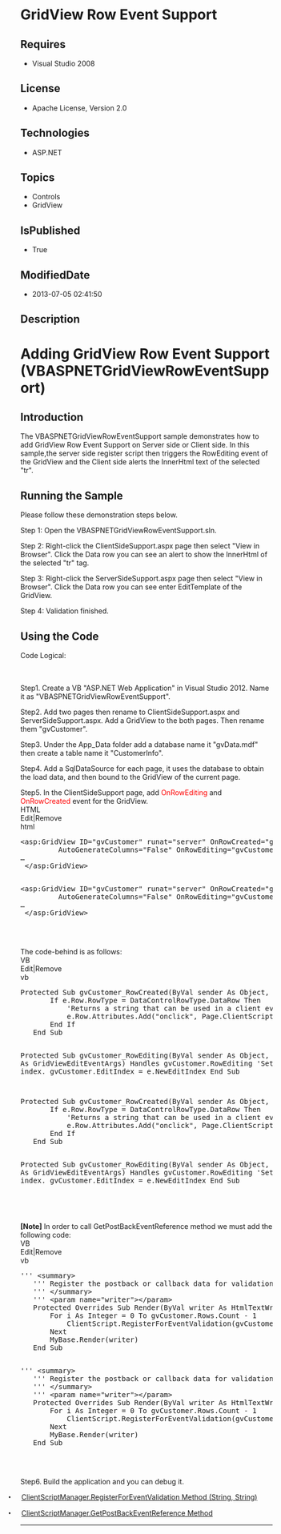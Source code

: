 # GridView Row Event Support
## Requires
* Visual Studio 2008
## License
* Apache License, Version 2.0
## Technologies
* ASP.NET
## Topics
* Controls
* GridView
## IsPublished
* True
## ModifiedDate
* 2013-07-05 02:41:50
## Description

<h1>Adding GridView Row Event Support (<span style="">VBASPNETGridViewRowEventSupport</span>)</h1>
<h2>Introduction </h2>
<p class="MsoNormal" style="margin-bottom:0in; margin-bottom:.0001pt; line-height:normal; text-autospace:none">
<span style="">The VBASPNETGridViewRowEventSupport sample demonstrates how to add GridView Row Event Support on Server side or Client side. In this sample,the server side register script then triggers the RowEditing event of the GridView and the Client side
 alerts the InnerHtml text of the selected &quot;tr&quot;. </span></p>
<h2>Running the Sample</h2>
<p class="MsoNormal"><span style="">Please follow these demonstration steps below.
</span></p>
<p class="MsoNormal" style="margin-bottom:0in; margin-bottom:.0001pt; line-height:normal; text-autospace:none">
<span style="">Step 1: Open the VBASPNETGridViewRowEventSupport.sln. </span></p>
<p class="MsoNormal" style="margin-bottom:0in; margin-bottom:.0001pt; line-height:normal; text-autospace:none">
<span style=""></span></p>
<p class="MsoNormal" style="margin-bottom:0in; margin-bottom:.0001pt; line-height:normal; text-autospace:none">
<span style="">Step 2: Right-click the ClientSideSupport.aspx page then select &quot;View in Browser&quot;. Click the Data row you can see an alert to show the
<span style="">InnerHtml of the selected &quot;tr&quot; tag.</span> </span></p>
<p class="MsoNormal" style="margin-bottom:0in; margin-bottom:.0001pt; line-height:normal; text-autospace:none">
<span style=""></span></p>
<p class="MsoNormal" style="margin-bottom:0in; margin-bottom:.0001pt; line-height:normal; text-autospace:none">
<span style="">Step 3: Right-click the ServerSideSupport.aspx page then select &quot;View in Browser&quot;. Click the Data row you can see enter EditTemplate of the GridView<span style="">.</span>
</span></p>
<p class="MsoNormal" style="margin-bottom:0in; margin-bottom:.0001pt; line-height:normal; text-autospace:none">
<span style=""></span></p>
<p class="MsoNormal" style="margin-bottom:0in; margin-bottom:.0001pt; line-height:normal; text-autospace:none">
<span style="">Step 4: Validation finished.</span><span style="font-size:9.5pt; font-family:Consolas">
</span></p>
<h2>Using the Code</h2>
<p class="MsoNormal" style=""><span style="">Code Logical: <span style="">&nbsp;&nbsp;&nbsp;&nbsp;&nbsp;&nbsp;&nbsp;&nbsp;&nbsp;&nbsp;&nbsp;&nbsp;&nbsp;&nbsp;&nbsp;&nbsp;&nbsp;&nbsp;&nbsp;&nbsp;&nbsp;&nbsp;&nbsp;&nbsp;&nbsp;&nbsp;&nbsp;&nbsp;&nbsp;&nbsp;&nbsp;&nbsp;&nbsp;&nbsp;&nbsp;&nbsp;&nbsp;&nbsp;&nbsp;&nbsp;&nbsp;&nbsp;&nbsp;&nbsp;&nbsp;&nbsp;&nbsp;&nbsp;&nbsp;&nbsp;&nbsp;&nbsp;&nbsp;&nbsp;&nbsp;&nbsp;&nbsp;&nbsp;&nbsp;&nbsp;&nbsp;&nbsp;&nbsp;&nbsp;&nbsp;&nbsp;&nbsp;&nbsp;&nbsp;&nbsp;&nbsp;&nbsp;&nbsp;&nbsp;&nbsp;&nbsp;&nbsp;&nbsp;&nbsp;&nbsp;&nbsp;&nbsp;&nbsp;&nbsp;&nbsp;&nbsp;&nbsp;&nbsp;&nbsp;&nbsp;&nbsp;&nbsp;&nbsp;&nbsp;&nbsp;&nbsp;&nbsp;&nbsp;&nbsp;&nbsp;&nbsp;&nbsp;&nbsp;&nbsp;&nbsp;&nbsp;&nbsp;&nbsp;&nbsp;&nbsp;&nbsp;&nbsp;&nbsp;&nbsp;&nbsp;&nbsp;&nbsp;&nbsp;&nbsp;&nbsp;&nbsp;&nbsp;&nbsp;&nbsp;&nbsp;&nbsp;&nbsp;&nbsp;&nbsp;&nbsp;&nbsp;&nbsp;&nbsp;&nbsp;&nbsp;&nbsp;&nbsp;&nbsp;&nbsp;&nbsp;&nbsp;&nbsp;&nbsp;&nbsp;&nbsp;&nbsp;&nbsp;&nbsp;&nbsp;&nbsp;&nbsp;&nbsp;&nbsp;&nbsp;&nbsp;&nbsp;&nbsp;&nbsp;&nbsp;&nbsp;&nbsp;&nbsp;&nbsp;&nbsp;&nbsp;&nbsp;&nbsp;&nbsp;&nbsp;&nbsp;&nbsp;&nbsp;&nbsp;&nbsp;&nbsp;&nbsp;&nbsp;&nbsp;&nbsp;&nbsp;&nbsp;&nbsp;&nbsp;&nbsp;&nbsp;&nbsp;&nbsp;&nbsp;&nbsp;&nbsp;&nbsp;&nbsp;&nbsp;&nbsp;&nbsp;&nbsp;&nbsp;&nbsp;&nbsp;&nbsp;&nbsp;&nbsp;&nbsp;&nbsp;&nbsp;&nbsp;&nbsp;&nbsp;&nbsp;&nbsp;&nbsp;&nbsp;&nbsp;&nbsp;&nbsp;&nbsp;&nbsp;&nbsp;&nbsp;&nbsp;&nbsp;
</span></span></p>
<p class="MsoNormal" style="margin-bottom:0in; margin-bottom:.0001pt; line-height:normal; text-autospace:none">
<span style="">Step1. Create a VB &quot;ASP.NET Web Application&quot; in Visual Studio 2012. Name it as &quot;VBASPNETGridViewRowEventSupport&quot;.
</span></p>
<p class="MsoNormal" style="margin-bottom:0in; margin-bottom:.0001pt; line-height:normal; text-autospace:none">
<span style=""></span></p>
<p class="MsoNormal" style="margin-bottom:0in; margin-bottom:.0001pt; line-height:normal; text-autospace:none">
<span style="">Step2. Add two pages then rename to ClientSideSupport.aspx and ServerSideSupport.aspx. Add a GridView to the both pages. Then rename them &quot;<span style="">gvCustomer</span>&quot;.
</span></p>
<p class="MsoNormal" style="margin-bottom:0in; margin-bottom:.0001pt; line-height:normal; text-autospace:none">
<span style=""></span></p>
<p class="MsoNormal" style="margin-bottom:0in; margin-bottom:.0001pt; line-height:normal; text-autospace:none">
<span style="">Step3. Under the App_Data folder add a database name it &quot;gvData.mdf&quot; then create a table name it &quot;CustomerInfo&quot;.
</span></p>
<p class="MsoNormal" style="margin-bottom:0in; margin-bottom:.0001pt; line-height:normal; text-autospace:none">
<span style=""></span></p>
<p class="MsoNormal" style="margin-bottom:0in; margin-bottom:.0001pt; line-height:normal; text-autospace:none">
<span style="">Step4. Add a SqlDataSource for each page, it uses the database to obtain the load data, and then bound to the GridView of the current page.
</span></p>
<p class="MsoNormal" style="margin-bottom:0in; margin-bottom:.0001pt; line-height:normal; text-autospace:none">
<span style="font-size:9.5pt; font-family:Consolas"></span></p>
<p class="MsoNormal" style="margin-bottom:0in; margin-bottom:.0001pt; line-height:normal; text-autospace:none">
<span style="">Step5. In the ClientSideSupport page, add <span style="color:red">
OnRowEditing</span> and <span style="color:red">OnRowCreated</span> event for the GridView</span><span style="">.</span><span style="">
</span></p>
<div class="scriptcode">
<div class="pluginEditHolder" pluginCommand="mceScriptCode">
<div class="title"><span>HTML</span></div>
<div class="pluginLinkHolder"><span class="pluginEditHolderLink">Edit</span>|<span class="pluginRemoveHolderLink">Remove</span>
</div>
<span class="hidden">html</span>
<pre class="hidden">
&lt;asp:GridView ID=&quot;gvCustomer&quot; runat=&quot;server&quot; OnRowCreated=&quot;gvCustomer_RowCreated&quot;
         AutoGenerateColumns=&quot;False&quot; OnRowEditing=&quot;gvCustomer_RowEditing&quot; DataSourceID=&quot;SqlDataSource1&quot;&gt;
… 
 &lt;/asp:GridView&gt;

</pre>
<pre id="codePreview" class="html">
&lt;asp:GridView ID=&quot;gvCustomer&quot; runat=&quot;server&quot; OnRowCreated=&quot;gvCustomer_RowCreated&quot;
         AutoGenerateColumns=&quot;False&quot; OnRowEditing=&quot;gvCustomer_RowEditing&quot; DataSourceID=&quot;SqlDataSource1&quot;&gt;
… 
 &lt;/asp:GridView&gt;

</pre>
</div>
</div>
<div class="endscriptcode">&nbsp;</div>
<p class="MsoNormal" style="margin-bottom:0in; margin-bottom:.0001pt; line-height:normal; text-autospace:none">
<span style="font-size:9.5pt; font-family:Consolas"></span></p>
<p class="MsoNormal" style="margin-bottom:0in; margin-bottom:.0001pt; line-height:normal; text-autospace:none">
<span style="">The code-behind is as follows: </span></p>
<div class="scriptcode">
<div class="pluginEditHolder" pluginCommand="mceScriptCode">
<div class="title"><span>VB</span></div>
<div class="pluginLinkHolder"><span class="pluginEditHolderLink">Edit</span>|<span class="pluginRemoveHolderLink">Remove</span>
</div>
<span class="hidden">vb</span>
<pre class="hidden">
Protected Sub gvCustomer_RowCreated(ByVal sender As Object, ByVal e As GridViewRowEventArgs) Handles gvCustomer.RowCreated
       If e.Row.RowType = DataControlRowType.DataRow Then
           'Returns a string that can be used in a client event to cause postback to the server
           e.Row.Attributes.Add(&quot;onclick&quot;, Page.ClientScript.GetPostBackEventReference(DirectCast(sender, Control), &quot;Edit$&quot; & e.Row.RowIndex.ToString()))
       End If
   End Sub


   Protected Sub gvCustomer_RowEditing(ByVal sender As Object, ByVal e As GridViewEditEventArgs) Handles gvCustomer.RowEditing
       'Set the edit index.
       gvCustomer.EditIndex = e.NewEditIndex
   End Sub

</pre>
<pre id="codePreview" class="vb">
Protected Sub gvCustomer_RowCreated(ByVal sender As Object, ByVal e As GridViewRowEventArgs) Handles gvCustomer.RowCreated
       If e.Row.RowType = DataControlRowType.DataRow Then
           'Returns a string that can be used in a client event to cause postback to the server
           e.Row.Attributes.Add(&quot;onclick&quot;, Page.ClientScript.GetPostBackEventReference(DirectCast(sender, Control), &quot;Edit$&quot; & e.Row.RowIndex.ToString()))
       End If
   End Sub


   Protected Sub gvCustomer_RowEditing(ByVal sender As Object, ByVal e As GridViewEditEventArgs) Handles gvCustomer.RowEditing
       'Set the edit index.
       gvCustomer.EditIndex = e.NewEditIndex
   End Sub

</pre>
</div>
</div>
<div class="endscriptcode">&nbsp;</div>
<p class="MsoNormal" style="margin-bottom:0in; margin-bottom:.0001pt; line-height:normal; text-autospace:none">
<span style="font-size:9.5pt; font-family:Consolas"></span></p>
<p class="MsoNormal" style="margin-bottom:0in; margin-bottom:.0001pt; line-height:normal; text-autospace:none">
<b style=""><span style="">[Note]</span></b><span style=""> In order to call GetPostBackEventReference method we must add the following code:
</span></p>
<div class="scriptcode">
<div class="pluginEditHolder" pluginCommand="mceScriptCode">
<div class="title"><span>VB</span></div>
<div class="pluginLinkHolder"><span class="pluginEditHolderLink">Edit</span>|<span class="pluginRemoveHolderLink">Remove</span>
</div>
<span class="hidden">vb</span>
<pre class="hidden">
''' &lt;summary&gt;
   ''' Register the postback or callback data for validation. 
   ''' &lt;/summary&gt;
   ''' &lt;param name=&quot;writer&quot;&gt;&lt;/param&gt;
   Protected Overrides Sub Render(ByVal writer As HtmlTextWriter)
       For i As Integer = 0 To gvCustomer.Rows.Count - 1
           ClientScript.RegisterForEventValidation(gvCustomer.UniqueID, &quot;Edit$&quot; & i)
       Next
       MyBase.Render(writer)
   End Sub

</pre>
<pre id="codePreview" class="vb">
''' &lt;summary&gt;
   ''' Register the postback or callback data for validation. 
   ''' &lt;/summary&gt;
   ''' &lt;param name=&quot;writer&quot;&gt;&lt;/param&gt;
   Protected Overrides Sub Render(ByVal writer As HtmlTextWriter)
       For i As Integer = 0 To gvCustomer.Rows.Count - 1
           ClientScript.RegisterForEventValidation(gvCustomer.UniqueID, &quot;Edit$&quot; & i)
       Next
       MyBase.Render(writer)
   End Sub

</pre>
</div>
</div>
<div class="endscriptcode">&nbsp;</div>
<p class="MsoNormal" style="margin-bottom:0in; margin-bottom:.0001pt; line-height:normal; text-autospace:none">
<span style="font-size:10.0pt; font-family:&quot;Courier New&quot;"></span></p>
<p class="MsoNormal" style="margin-bottom:0in; margin-bottom:.0001pt; line-height:normal; text-autospace:none">
<span style="">Step6.<b style=""> </b>Build the application and you can debug it.<b style="">
</b></span></p>
<p class="MsoListParagraphCxSpFirst" style="margin-bottom:0in; margin-bottom:.0001pt; text-indent:-.25in; line-height:normal; text-autospace:none">
<span style="font-family:Symbol"><span style="">&bull;<span style="font:7.0pt &quot;Times New Roman&quot;">&nbsp;&nbsp;&nbsp;&nbsp;&nbsp;&nbsp;&nbsp;&nbsp;
</span></span></span><span style=""><a href="http://msdn.microsoft.com/en-us/library/ms223395.aspx">ClientScriptManager.RegisterForEventValidation Method (String, String)</a>
</span></p>
<p class="MsoListParagraphCxSpLast" style="margin-bottom:0in; margin-bottom:.0001pt; text-indent:-.25in; line-height:normal; text-autospace:none">
<span style="font-family:Symbol"><span style="">&bull;<span style="font:7.0pt &quot;Times New Roman&quot;">&nbsp;&nbsp;&nbsp;&nbsp;&nbsp;&nbsp;&nbsp;&nbsp;
</span></span></span><span style=""><a href="http://msdn.microsoft.com/en-us/library/system.web.ui.clientscriptmanager.getpostbackeventreference.aspx">ClientScriptManager.GetPostBackEventReference Method</a></span></p>
<p class="MsoNormal" style="margin-bottom:0in; margin-bottom:.0001pt; line-height:normal; text-autospace:none">
<span style="font-size:9.5pt; font-family:Consolas"></span></p>
<hr>
<div><a href="http://go.microsoft.com/?linkid=9759640" style="margin-top:3px"><img alt="" src="http://bit.ly/onecodelogo">
</a></div>
